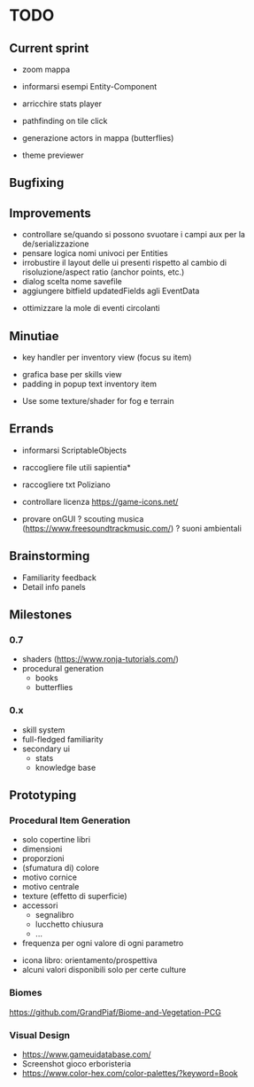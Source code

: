 # TODO

## Current sprint
- zoom mappa
- informarsi esempi Entity-Component
- arricchire stats player
- pathfinding on tile click
- generazione actors in mappa (butterflies)

- theme previewer

## Bugfixing


## Improvements
- controllare se/quando si possono svuotare i campi aux per la de/serializzazione
- pensare logica nomi univoci per Entities
- irrobustire il layout delle ui presenti rispetto al cambio di risoluzione/aspect ratio (anchor points, etc.)
- dialog scelta nome savefile
- aggiungere bitfield updatedFields agli EventData

+ ottimizzare la mole di eventi circolanti


## Minutiae
+ key handler per inventory view (focus su item)
- grafica base per skills view
- padding in popup text inventory item
+ Use some texture/shader for fog e terrain


## Errands
- informarsi ScriptableObjects
- raccogliere file utili sapientia*
- raccogliere txt Poliziano
- controllare licenza https://game-icons.net/

- provare onGUI
? scouting musica (https://www.freesoundtrackmusic.com/)
? suoni ambientali

## Brainstorming
- Familiarity feedback
- Detail info panels



## Milestones

### 0.7
- shaders (https://www.ronja-tutorials.com/)
- procedural generation
	- books
	- butterflies

### 0.x
- skill system
- full-fledged familiarity
- secondary ui
	- stats
	- knowledge base



## Prototyping
### Procedural Item Generation
- solo copertine libri
- dimensioni
- proporzioni
- (sfumatura di) colore
- motivo cornice
- motivo centrale
- texture (effetto di superficie)
- accessori
	- segnalibro
	- lucchetto chiusura
	- ...
- frequenza per ogni valore di ogni parametro

+ icona libro: orientamento/prospettiva
+ alcuni valori disponibili solo per certe culture

### Biomes
https://github.com/GrandPiaf/Biome-and-Vegetation-PCG 

### Visual Design
- https://www.gameuidatabase.com/
- Screenshot gioco erboristeria
- https://www.color-hex.com/color-palettes/?keyword=Book
